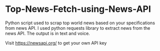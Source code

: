 # Top-News-Fetch-using-News-API
Python script used to scrap top world news based on your specifications from news API. I used python requests library to extract news from the news API. The output is in text and voice.

 Visit https://newsapi.org/ to get your own API key
